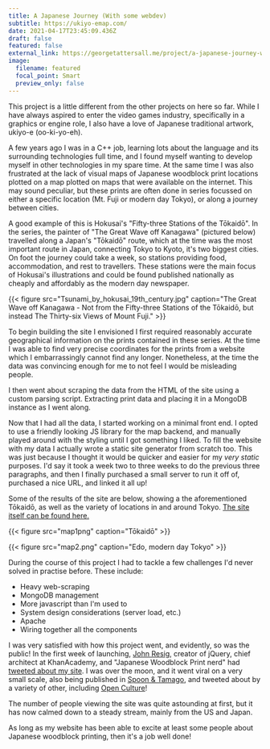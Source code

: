 ```yaml
---
title: A Japanese Journey (With some webdev)
subtitle: https://ukiyo-emap.com/
date: 2021-04-17T23:45:09.436Z
draft: false
featured: false
external_link: https://georgetattersall.me/project/a-japanese-journey-with-some-webdev
image:
  filename: featured
  focal_point: Smart
  preview_only: false
---
```

This project is a little different from the other projects on here so far. While I have always aspired to enter the video games industry, specifically in a graphics or engine role, I also have a love of Japanese traditional artwork, ukiyo-e (oo-ki-yo-eh).

A few years ago I was in a C++ job, learning lots about the language and its surrounding technologies full time, and I found myself wanting to develop myself in other technologies in my spare time. At the same time I was also frustrated at the lack of visual maps of Japanese woodblock print locations plotted on a map plotted on maps that were available on the internet. This may sound peculiar, but these prints are often done in series focussed on either a specific location (Mt. Fuji or modern day Tokyo), or along a journey between cities.

A good example of this is Hokusai's "Fifty-three Stations of the Tōkaidō". In the series, the painter of "The Great Wave off Kanagawa" (pictured below) travelled along a Japan's "Tōkaidō" route, which at the time was the most important route in Japan, connecting Tokyo to Kyoto, it's two biggest cities. On foot the journey could take a week, so stations providing food, accommodation, and rest to travellers. These stations were the main focus of Hokusai's illustrations and could be found published nationally as cheaply and affordably as the modern day newspaper.

<!--StartFragment-->

{{< figure src="Tsunami_by_hokusai_19th_century.jpg" caption="The Great Wave off Kanagawa - Not from the Fifty-three Stations of the Tōkaidō, but instead The Thirty-six Views of Mount Fuji." >}}

<!--EndFragment-->

To begin building the site I envisioned I first required reasonably accurate geographical information on the prints contained in these series. At the time I was able to find very precise coordinates for the prints from a website which I embarrassingly cannot find any longer. Nonetheless, at the time the data was convincing enough for me to not feel I would be misleading people.

I then went about scraping the data from the HTML of the site using a custom parsing script. Extracting print data and placing it in a MongoDB instance as I went along.

Now that I had all the data, I started working on a minimal front end. I opted to use a friendly looking JS library for the map backend, and manually played around with the styling until I got something I liked. To fill the website with my data I actually wrote a static site generator from scratch too. This was just because I thought it would be quicker and easier for my *very static* purposes. I'd say it took a week two to three weeks to do the previous three paragraphs, and then I finally purchased a small server to run it off of, purchased a nice URL, and linked it all up!

Some of the results of the site are below, showing a the aforementioned Tōkaidō, as well as the variety of locations in and around Tokyo. [The site itself can be found here.](https://ukiyo-emap.com/)

<!--StartFragment-->

{{< figure src="map1png" caption="Tōkaidō" >}}

<!--EndFragment-->

<!--StartFragment-->

{{< figure src="map2.png" caption="Edo, modern day Tokyo" >}}

<!--EndFragment-->

During the course of this project I had to tackle a few challenges I'd never solved in practise before. These include:

* Heavy web-scraping
* MongoDB management
* More javascript than I'm used to
* System design considerations (server load, etc.)
* Apache
* Wiring together all the components

I was very satisfied with how this project went, and evidently, so was the public! In the first week of launching, [John Resig](https://twitter.com/jeresig), creator of jQuery, chief architect at KhanAcademy, and "Japanese Woodblock Print nerd" had [tweeted about my site](https://twitter.com/jeresig/status/1087778797422764032). I was over the moon, and it went viral on a very small scale, also being published in [Spoon & Tamago](https://www.spoon-tamago.com/2019/01/23/ukiyoe-interactive-map/), and tweeted about by a variety of other, including [Open Culture](https://twitter.com/openculture/status/1091034938328068096)!

The number of people viewing the site was quite astounding at first, but it has now calmed down to a steady stream, mainly from the US and Japan.

As long as my website has been able to excite at least some people about Japanese woodblock printing, then it's a job well done!